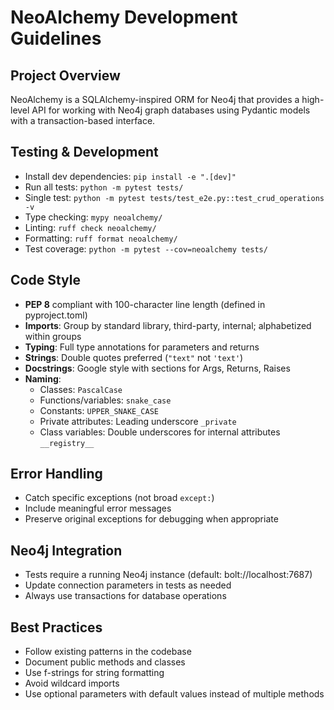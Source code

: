 # NeoAlchemy Development Guidelines

## Project Overview
NeoAlchemy is a SQLAlchemy-inspired ORM for Neo4j that provides a high-level API for working with Neo4j graph databases using Pydantic models with a transaction-based interface.

## Testing & Development
- Install dev dependencies: `pip install -e ".[dev]"`
- Run all tests: `python -m pytest tests/`
- Single test: `python -m pytest tests/test_e2e.py::test_crud_operations -v`
- Type checking: `mypy neoalchemy/`
- Linting: `ruff check neoalchemy/`
- Formatting: `ruff format neoalchemy/`
- Test coverage: `python -m pytest --cov=neoalchemy tests/`

## Code Style
- **PEP 8** compliant with 100-character line length (defined in pyproject.toml)
- **Imports**: Group by standard library, third-party, internal; alphabetized within groups
- **Typing**: Full type annotations for parameters and returns
- **Strings**: Double quotes preferred (`"text"` not `'text'`)
- **Docstrings**: Google style with sections for Args, Returns, Raises
- **Naming**: 
  - Classes: `PascalCase`
  - Functions/variables: `snake_case`
  - Constants: `UPPER_SNAKE_CASE`
  - Private attributes: Leading underscore `_private`
  - Class variables: Double underscores for internal attributes `__registry__`

## Error Handling
- Catch specific exceptions (not broad `except:`)
- Include meaningful error messages
- Preserve original exceptions for debugging when appropriate

## Neo4j Integration
- Tests require a running Neo4j instance (default: bolt://localhost:7687)
- Update connection parameters in tests as needed
- Always use transactions for database operations

## Best Practices
- Follow existing patterns in the codebase
- Document public methods and classes
- Use f-strings for string formatting
- Avoid wildcard imports
- Use optional parameters with default values instead of multiple methods